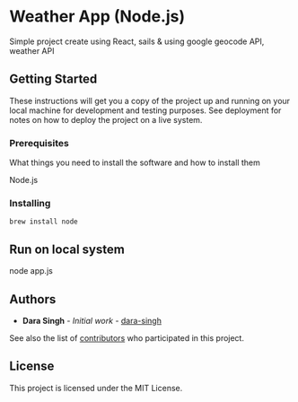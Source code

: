# Weather App (Node.js)

Simple project create using React, sails & using google geocode API, weather API

## Getting Started

These instructions will get you a copy of the project up and running on your local machine for development and testing purposes. See deployment for notes on how to deploy the project on a live system.

### Prerequisites

What things you need to install the software and how to install them

Node.js

### Installing

```
brew install node
```

## Run on local system

node app.js

## Authors

* **Dara Singh** - *Initial work* - [dara-singh](https://github.com/dara-singh)

See also the list of [contributors](https://github.com/your/project/contributors) who participated in this project.

## License

This project is licensed under the MIT License.
